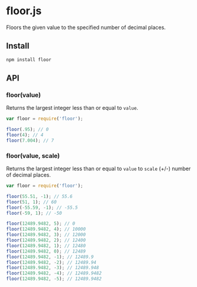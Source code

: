 # floor.js

Floors the given value to the specified number of decimal places.

## Install

```sh
npm install floor
```

## API

### floor(value)

Returns the largest integer less than or equal to `value`.

```js
var floor = require('floor');

floor(.95); // 0
floor(4); // 4
floor(7.004); // 7
```

### floor(value, scale)

Returns the largest integer less than or equal to `value` to `scale` (+/-) number of decimal places.

```js
var floor = require('floor');

floor(55.51, -1); // 55.6
floor(51, 1); // 60
floor(-55.59, -1); // -55.5
floor(-59, 1); // -50

floor(12489.9482, 5); // 0
floor(12489.9482, 4); // 10000
floor(12489.9482, 3); // 12000
floor(12489.9482, 2); // 12400
floor(12489.9482, 1); // 12480
floor(12489.9482, 0); // 12489
floor(12489.9482, -1); // 12489.9
floor(12489.9482, -2); // 12489.94
floor(12489.9482, -3); // 12489.948
floor(12489.9482, -4); // 12489.9482
floor(12489.9482, -5); // 12489.9482
```